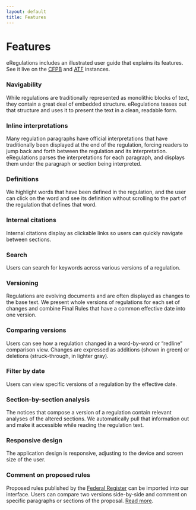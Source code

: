 ```yaml
---
layout: default
title: Features
---
```

# Features

eRegulations includes an illustrated user guide that explains its features. See it live on the [CFPB](http://www.consumerfinance.gov/eregulations/about) and [ATF](https://atf-eregs.app.cloud.gov/about) instances.

### Navigability

While regulations are traditionally represented as monolithic blocks of text, they contain a great deal of embedded structure. eRegulations teases out that structure and uses it to present the text in a clean, readable form.

### Inline interpretations

Many regulation paragraphs have official interpretations that have traditionally been displayed at the end of the regulation, forcing readers to jump back and forth between the regulation and its interpretation. eRegulations parses the interpretations for each paragraph, and displays them under the paragraph or section being interpreted.

### Definitions

We highlight words that have been defined in the regulation, and the user can click on the word and see its definition without scrolling to the part of the regulation that defines that word.

### Internal citations

Internal citations display as clickable links so users can quickly navigate between sections.

### Search

Users can search for keywords across various versions of a regulation.

### Versioning

Regulations are evolving documents and are often displayed as changes to the base text. We present whole versions of regulations for each set of changes and combine Final Rules that have a common effective date into one version.

### Comparing versions

Users can see how a regulation changed in a word-by-word or “redline” comparison view. Changes are expressed as additions (shown in green) or deletions (struck-through, in lighter gray).

### Filter by date

Users can view specific versions of a regulation by the effective date.

### Section-by-section analysis

The notices that compose a version of a regulation contain relevant analyses of the altered sections. We automatically pull that information out and make it accessible while reading the regulation text.

### Responsive design

The application design is responsive, adjusting to the device and screen size of the user.

### Comment on proposed rules

Proposed rules published by the [Federal Register](https://federalregister.gov) can be imported into our interface. Users can compare two versions side-by-side and comment on specific paragraphs or sections of the proposal. [Read more](/features/notice-and-comment).
